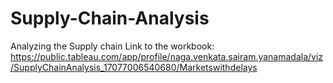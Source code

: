 # Supply-Chain-Analysis
Analyzing the Supply chain
Link to the workbook: https://public.tableau.com/app/profile/naga.venkata.sairam.yanamadala/viz/SupplyChainAnalysis_17077006540680/Marketswithdelays
